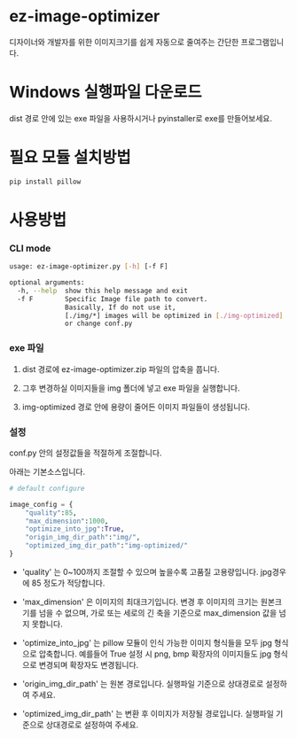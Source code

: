 # ez-image-optimizer

디자이너와 개발자를 위한 이미지크기를 쉽게 자동으로 줄여주는 간단한 프로그램입니다.

# Windows 실행파일 다운로드

dist 경로 안에 있는 exe 파일을 사용하시거나 pyinstaller로 exe를 만들어보세요.

# 필요 모듈 설치방법
```python
pip install pillow
```

# 사용방법

### CLI mode

```bash
usage: ez-image-optimizer.py [-h] [-f F]

optional arguments:
  -h, --help  show this help message and exit
  -f F        Specific Image file path to convert.
              Basically, If do not use it,
              [./img/*] images will be optimized in [./img-optimized]
              or change conf.py
```


### exe 파일

1. dist 경로에 ez-image-optimizer.zip 파일의 압축을 풉니다.

2. 그후 변경하실 이미지들을 img 폴더에 넣고 exe 파일을 실행합니다.

3. img-optimized 경로 안에 용량이 줄어든 이미지 파일들이 생성됩니다.


### 설정

conf.py 안의 설정값들을 적절하게 조절합니다.

아래는 기본소스입니다.

```python
# default configure

image_config = {
    "quality":85,
    "max_dimension":1000,
    "optimize_into_jpg":True,
    "origin_img_dir_path":"img/",
    "optimized_img_dir_path":"img-optimized/"
}
```

* 'quality' 는 0~100까지 조절할 수 있으며 높을수록 고품질 고용량입니다. jpg경우에 85 정도가 적당합니다.

* 'max_dimension' 은 이미지의 최대크기입니다. 변경 후 이미지의 크기는 원본크기를 넘을 수 없으며, 가로 또는 세로의 긴 축을 기준으로 max_dimension 값을 넘지 못합니다.

* 'optimize_into_jpg' 는 pillow 모듈이 인식 가능한 이미지 형식들을 모두 jpg 형식으로 압축합니다. 예를들어 True 설정 시 png, bmp 확장자의 이미지들도 jpg 형식으로 변경되며 확장자도 변경됩니다.

* 'origin_img_dir_path' 는 원본 경로입니다. 실행파일 기준으로 상대경로로 설정하여 주세요.

* 'optimized_img_dir_path' 는 변환 후 이미지가 저장될 경로입니다. 실행파일 기준으로 상대경로로 설정하여 주세요.